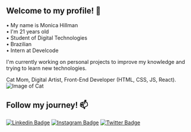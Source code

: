 ## Welcome to my profile! 👋

• My name is Monica Hillman <br>
• I'm 21 years old <br>
• Student of Digital Technologies <br>
• Brazilian <br>
• Intern at Develcode <br>

I'm currently working on personal projects to improve my knowledge and trying to learn new technologies.

Cat Mom, Digital Artist, Front-End Developer (HTML, CSS, JS, React). <br>
![Image of Cat](https://i.ibb.co/Byt5vF7/cat.png)

## Follow my journey! 📫

[![Linkedin Badge](https://img.shields.io/badge/-LinkedIn-blue?style=flat-square&logo=Linkedin&logoColor=white&link=https://www.linkedin.com/in/monicamhillman/)](https://www.linkedin.com/in/monicahillman/)
[![Instagram Badge](https://img.shields.io/badge/-Instagram-C13584?style=flat-square&labelColor=C13584&logo=instagram&logoColor=white&link=https://www.instagram.com/monis.png/)](https://www.instagram.com/monis.png/)
[![Twitter Badge](https://img.shields.io/badge/-Twitter-blue?style=flat-square&logo=Twitter&logoColor=white&link=https://www.twitter.com/monispng/)](https://www.twitter.com/monispng)
